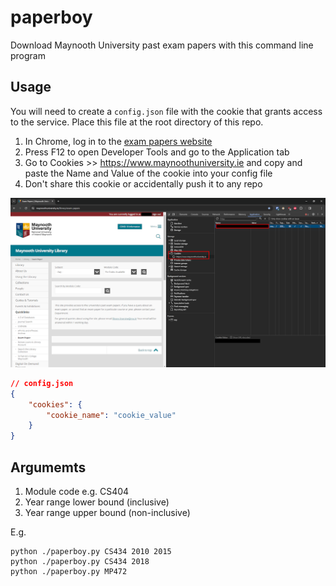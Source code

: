# paperboy

Download Maynooth University past exam papers with this command line program


## Usage

You will need to create a `config.json` file with the cookie that grants access to the service. Place this file at the root directory of this repo.

1. In Chrome, log in to the [exam papers website](https://www.maynoothuniversity.ie/library/exam-papers)
2. Press F12 to open Developer Tools and go to the Application tab
3. Go to Cookies >> https://www.maynoothuniversity.ie and copy and paste the Name and Value of the cookie into your config file
4. Don't share this cookie or accidentally push it to any repo

![Chrome Developer Tools screenshot](images/devtools.png)

```json
// config.json
{
    "cookies": {
        "cookie_name": "cookie_value"
    }
}
```

## Argumemts

1. Module code e.g. CS404
2. Year range lower bound (inclusive)
3. Year range upper bound (non-inclusive)

E.g.

```
python ./paperboy.py CS434 2010 2015
python ./paperboy.py CS434 2018
python ./paperboy.py MP472
```